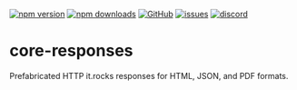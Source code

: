 [![npm version](https://img.shields.io/npm/v/@itrocks/core-responses?logo=npm)](https://www.npmjs.org/package/@itrocks/core-responses)
[![npm downloads](https://img.shields.io/npm/dm/@itrocks/core-responses)](https://www.npmjs.org/package/@itrocks/core-responses)
[![GitHub](https://img.shields.io/github/last-commit/itrocks-ts/core-responses?color=2dba4e&label=commit&logo=github)](https://github.com/itrocks-ts/core-responses)
[![issues](https://img.shields.io/github/issues/itrocks-ts/core-responses)](https://github.com/itrocks-ts/core-responses/issues)
[![discord](https://img.shields.io/discord/1314141024020467782?color=7289da&label=discord&logo=discord&logoColor=white)](https://25.re/ditr)

# core-responses

Prefabricated HTTP it.rocks responses for HTML, JSON, and PDF formats.
